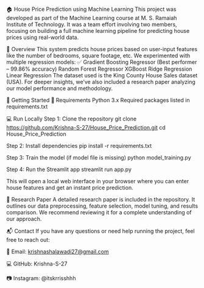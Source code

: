 🏠 House Price Prediction using Machine Learning
This project was developed as part of the Machine Learning course at M. S. Ramaiah Institute of Technology. It was a team effort involving two members, focusing on building a full machine learning pipeline for predicting house prices using real-world data.

📌 Overview
This system predicts house prices based on user-input features like the number of bedrooms, square footage, etc. We experimented with multiple regression models:
✅ Gradient Boosting Regressor (Best performer – 99.86% accuracy)
Random Forest Regressor
XGBoost
Ridge Regression
Linear Regression
The dataset used is the King County House Sales dataset (USA).
For deeper insights, we’ve also included a research paper analyzing our model performance and methodology.

🚀 Getting Started
🔧 Requirements
Python 3.x
Required packages listed in requirements.txt

💻 Run Locally
Step 1: Clone the repository
git clone https://github.com/Krishna-S-27/House_Price_Prediction.git
cd House_Price_Prediction

Step 2: Install dependencies
pip install -r requirements.txt

Step 3: Train the model (if model file is missing)
python model_training.py

Step 4: Run the Streamlit app
streamlit run app.py

This will open a local web interface in your browser where you can enter house features and get an instant price prediction.

📄 Research Paper
A detailed research paper is included in the repository. It outlines our data preprocessing, feature selection, model tuning, and results comparison. We recommend reviewing it for a complete understanding of our approach.

📬 Contact
If you have any questions or need help running the project, feel free to reach out:

📧 Email: krishnashalawadi27@gmail.com

💻 GitHub: Krishna-S-27

📷 Instagram: @itskrrisshhh
